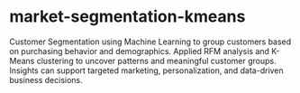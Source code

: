 # market-segmentation-kmeans
Customer Segmentation using Machine Learning to group customers based on purchasing behavior and demographics. Applied RFM analysis and K-Means clustering to uncover patterns and meaningful customer groups. Insights can support targeted marketing, personalization, and data-driven business decisions.
